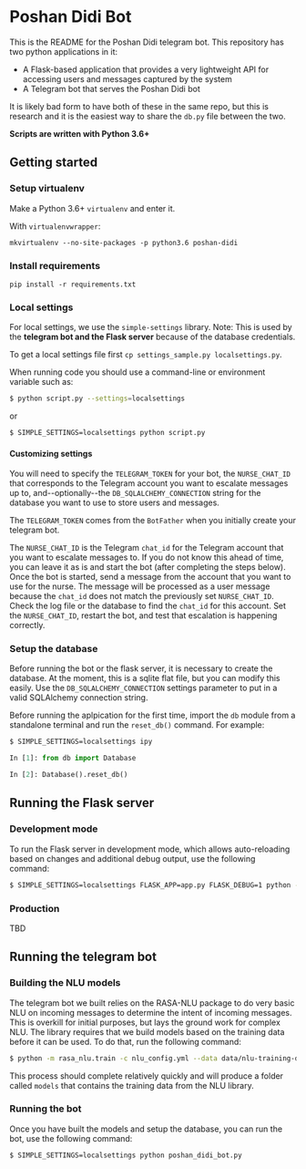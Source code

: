 # Poshan Didi Bot

This is the README for the Poshan Didi telegram bot. This repository has two python applications in it:

* A Flask-based application that provides a very lightweight API for accessing users and messages captured by the system
* A Telegram bot that serves the Poshan Didi bot

It is likely bad form to have both of these in the same repo, but this is research and it is the easiest way to share the `db.py` file between the two.

**Scripts are written with Python 3.6+**


## Getting started


### Setup virtualenv

Make a Python 3.6+ `virtualenv` and enter it.

With `virtualenvwrapper`:

`mkvirtualenv --no-site-packages -p python3.6 poshan-didi`

### Install requirements

`pip install -r requirements.txt`

### Local settings

For local settings, we use the `simple-settings` library. Note: This is used by the **telegram bot and the Flask server** because of the database credentials.

To get a local settings file first `cp settings_sample.py localsettings.py`.

When running code you should use a command-line or environment variable such as:

```sh
$ python script.py --settings=localsettings
```

or

```sh
$ SIMPLE_SETTINGS=localsettings python script.py
```

#### Customizing settings

You will need to specify the `TELEGRAM_TOKEN` for your bot, the `NURSE_CHAT_ID` that corresponds to the Telegram account you want to escalate messages up to, and--optionally--the `DB_SQLALCHEMY_CONNECTION` string for the database you want to use to store users and messages. 

The `TELEGRAM_TOKEN` comes from the `BotFather` when you initially create your telegram bot.

The `NURSE_CHAT_ID` is the Telegram `chat_id` for the Telegram account that you want to escalate messages to. If you do not know this ahead of time, you can leave it as is and start the bot (after completing the steps below). Once the bot is started, send a message from the account that you want to use for the nurse. The message will be processed as a user message because the `chat_id` does not match the previously set `NURSE_CHAT_ID`. Check the log file or the database to find the `chat_id` for this account. Set the `NURSE_CHAT_ID`, restart the bot, and test that escalation is happening correctly.

### Setup the database

Before running the bot or the flask server, it is necessary to create the database. At the moment, this is a sqlite flat file, but you can modify this easily. Use the `DB_SQLALCHEMY_CONNECTION` settings parameter to put in a valid SQLAlchemy connection string.

Before running the aplpication for the first time, import the `db` module from a standalone terminal and run the `reset_db()` command. For example:

```sh
$ SIMPLE_SETTINGS=localsettings ipy
```
```python
In [1]: from db import Database

In [2]: Database().reset_db()
```

## Running the Flask server

### Development mode

To run the Flask server in development mode, which allows auto-reloading based on changes and additional debug output, use the following command:

```sh
$ SIMPLE_SETTINGS=localsettings FLASK_APP=app.py FLASK_DEBUG=1 python -m flask run
```

### Production

TBD

## Running the telegram bot

### Building the NLU models

The telegram bot we built relies on the RASA-NLU package to do very basic NLU on incoming messages to determine the intent of incoming messages. This is overkill for initial purposes, but lays the ground work for complex NLU. The library requires that we build models based on the training data before it can be used. To do that, run the following command:

```sh
$ python -m rasa_nlu.train -c nlu_config.yml --data data/nlu-training-data.json -o models --fixed_model_name nlu --project current --verbose
```

This process should complete relatively quickly and will produce a folder called `models` that contains the training data from the NLU library.

### Running the bot

Once you have built the models and setup the database, you can run the bot, use the following command:

```sh
$ SIMPLE_SETTINGS=localsettings python poshan_didi_bot.py
```
